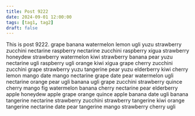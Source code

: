 ```yaml
---
title: Post 9222
date: 2024-09-01 12:00:00
tags: [tag1, tag2]
draft: false
---
```

This is post 9222.
grape
banana
watermelon
lemon
ugli
yuzu
strawberry
zucchini
nectarine
raspberry
nectarine
zucchini
raspberry
xigua
strawberry
honeydew
strawberry
watermelon
kiwi
strawberry
banana
pear
yuzu
nectarine
ugli
raspberry
ugli
orange
kiwi
xigua
grape
cherry
zucchini
zucchini
grape
strawberry
yuzu
tangerine
pear
yuzu
elderberry
kiwi
cherry
lemon
mango
date
mango
nectarine
grape
date
pear
watermelon
ugli
nectarine
orange
pear
ugli
banana
ugli
grape
zucchini
strawberry
quince
cherry
mango
fig
watermelon
banana
cherry
nectarine
pear
elderberry
apple
honeydew
apple
grape
orange
quince
apple
banana
date
ugli
banana
tangerine
nectarine
strawberry
zucchini
strawberry
tangerine
kiwi
orange
tangerine
nectarine
date
pear
tangerine
mango
strawberry
cherry
ugli
